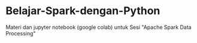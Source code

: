 # Belajar-Spark-dengan-Python

Materi dan jupyter notebook (google colab) untuk Sesi "Apache Spark Data Processing"
